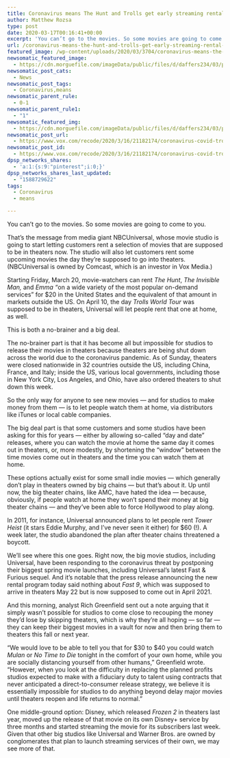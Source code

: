 ```yaml
---
title: Coronavirus means The Hunt and Trolls get early streaming rental options
author: Matthew Rozsa
type: post
date: 2020-03-17T00:16:41+00:00
excerpt: 'You can’t go to the movies. So some movies are going to come to you. That’s the message from media giant NBCUniversal, whose movie studio is going to start letting customers rent a selection of movies that are supposed to be in theaters now. The studio will also let customers rent some upcoming movies the&hellip;'
url: /coronavirus-means-the-hunt-and-trolls-get-early-streaming-rental-options/
featured_image: /wp-content/uploads/2020/03/3704/coronavirus-means-the-hunt-and-trolls-get-early-streaming-rental-options.jpg
newsomatic_featured_image:
  - https://cdn.morguefile.com/imageData/public/files/d/daffers234/03/p/67c31beedfa941331a06777bdcbd44a6.jpg
newsomatic_post_cats:
  - News
newsomatic_post_tags:
  - Coronavirus,means
newsomatic_parent_rule:
  - 0-1
newsomatic_parent_rule1:
  - "1"
newsomatic_featured_img:
  - https://cdn.morguefile.com/imageData/public/files/d/daffers234/03/p/67c31beedfa941331a06777bdcbd44a6.jpg
newsomatic_post_url:
  - https://www.vox.com/recode/2020/3/16/21182174/coronavirus-covid-trolls-hunt-emma-invisible-man-rent-home-universal-hollywood-movies
newsomatic_post_id:
  - https://www.vox.com/recode/2020/3/16/21182174/coronavirus-covid-trolls-hunt-emma-invisible-man-rent-home-universal-hollywood-movies
dpsp_networks_shares:
  - 'a:1:{s:9:"pinterest";i:0;}'
dpsp_networks_shares_last_updated:
  - "1588729622"
tags:
  - Coronavirus
  - means

---
```

<div class="c-entry-content">
  <p id="LYbPFx">
    You can’t go to the movies. So some movies are going to come to you.
  </p>
  
  <p id="wbXAja">
    That’s the message from media giant NBCUniversal, whose movie studio is going to start letting customers rent a selection of movies that are supposed to be in theaters now. The studio will also let customers rent some upcoming movies the day they’re supposed to go into theaters. (NBCUniversal is owned by Comcast, which is an investor in Vox Media.)
  </p>
  
  <p id="Gk42aY">
    Starting Friday, March 20, movie-watchers can rent <em>The Hunt</em>, <em>The Invisible Man,</em> and <em>Emma “</em>on a wide variety of the most popular on-demand services” for $20 in the United States and the equivalent of that amount in markets outside the US. On April 10, the day <em>Trolls World Tour</em> was supposed to be in theaters, Universal will let people rent that one at home, as well.
  </p>
  
  <p id="npLt43">
    This is both a no-brainer and a big deal.
  </p>
  
  <p id="VuQfLt">
    The no-brainer part is that it has become all but impossible for studios to release their movies in theaters because theaters are being shut down across the world due to the coronavirus pandemic. As of Sunday, theaters were closed nationwide in 32 countries outside the US, including China, France, and Italy; inside the US, various local governments, including those in New York City, Los Angeles, and Ohio, have also ordered theaters to shut down this week.
  </p>
  
  <p id="pEm0DD">
    So the only way for anyone to see new movies — and for studios to make money from them — is to let people watch them at home, via distributors like iTunes or local cable companies.
  </p>
  
  <p id="e7Rvyb">
    The big deal part is that some customers and some studios have been asking for this for years — either by allowing so-called “day and date” releases, where you can watch the movie at home the same day it comes out in theaters, or, more modestly, by shortening the “window” between the time movies come out in theaters and the time you can watch them at home.
  </p>
  
  <p id="8kVgXq">
    These options actually exist for some small indie movies — which generally don’t play in theaters owned by big chains — but that’s about it. Up until now, the big theater chains, like AMC, have hated the idea — because, obviously, if people watch at home they won’t spend their money at big theater chains — and they’ve been able to force Hollywood to play along.
  </p>
  
  <p id="sAHeMW">
    In 2011, for instance, Universal announced plans to let people rent <em>Tower Heist</em> (it stars Eddie Murphy, and I’ve never seen it either) for $60 (!). A week later, the studio abandoned the plan after theater chains threatened a boycott.
  </p>
  
  <p id="Qok8JZ">
    We’ll see where this one goes. Right now, the big movie studios, including Universal, have been responding to the coronavirus threat by postponing their biggest spring movie launches, including Universal’s latest Fast & Furious sequel. And it’s notable that the press release announcing the new rental program today said nothing about <em>Fast 9</em>, which was supposed to arrive in theaters May 22 but is now supposed to come out in April 2021.
  </p>
  
  <p id="oLX2pW">
    And this morning, analyst Rich Greenfield sent out a note arguing that it simply wasn’t possible for studios to come close to recouping the money they’d lose by skipping theaters, which is why they’re all hoping — so far — they can keep their biggest movies in a vault for now and then bring them to theaters this fall or next year.
  </p>
  
  <p id="8GKMP8">
    “We would love to be able to tell you that for $30 to $40 you could watch <em>Mulan</em> or <em>No Time to Die</em> tonight in the comfort of your own home, while you are socially distancing yourself from other humans,” Greenfield wrote. “However, when you look at the difficulty in replacing the planned profits studios expected to make with a fiduciary duty to talent using contracts that never anticipated a direct-to-consumer release strategy, we believe it is essentially impossible for studios to do anything beyond delay major movies until theaters reopen and life returns to normal.”
  </p>
  
  <p id="C7pWbW">
    One middle-ground option: Disney, which released <em>Frozen 2</em> in theaters last year, moved up the release of that movie on its own Disney+ service by three months and started streaming the movie for its subscribers last week. Given that other big studios like Universal and Warner Bros. are owned by conglomerates that plan to launch streaming services of their own, we may see more of that.
  </p></p>
</div>